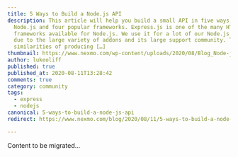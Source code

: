 ```yaml
---
title: 5 Ways to Build a Node.js API
description: This article will help you build a small API in five ways, using
  Node.js and four popular frameworks. Express.js is one of the many HTTP
  frameworks available for Node.js. We use it for a lot of our Node.js content,
  due to the large variety of addons and its large support community. The
  similarities of producing […]
thumbnail: https://www.nexmo.com/wp-content/uploads/2020/08/Blog_Node-js_APIs_1200x600.png
author: lukeoliff
published: true
published_at: 2020-08-11T13:28:42
comments: true
category: community
tags:
  - express
  - nodejs
canonical: 5-ways-to-build-a-node-js-api
redirect: https://www.nexmo.com/blog/2020/08/11/5-ways-to-build-a-node-js-api

---
```

Content to be migrated...